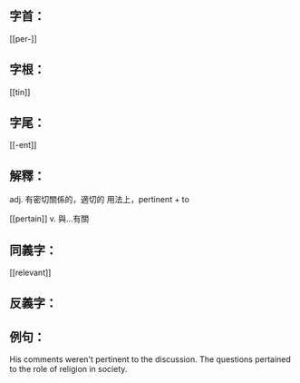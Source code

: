 
## 字首：
[[per-]]

## 字根：
[[tin]]

## 字尾：
[[-ent]]


## 解釋：
adj.
有密切關係的，適切的
用法上，pertinent + to

[[pertain]]
v.
與...有關

## 同義字：
[[relevant]]

## 反義字：

## 例句：
His comments weren't pertinent to the discussion.
The questions pertained to the role of religion in society.


